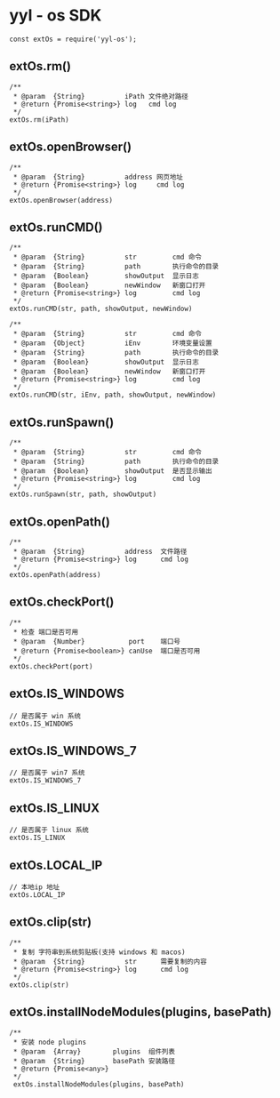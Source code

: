 # yyl - os SDK 
```
const extOs = require('yyl-os');
```

## extOs.rm()
```
/**
 * @param  {String}          iPath 文件绝对路径
 * @return {Promise<string>} log   cmd log
 */
extOs.rm(iPath)
```

## extOs.openBrowser()
```
/**
 * @param  {String}          address 网页地址
 * @return {Promise<string>} log     cmd log
 */
extOs.openBrowser(address)
```

## extOs.runCMD()
```
/**
 * @param  {String}          str         cmd 命令
 * @param  {String}          path        执行命令的目录
 * @param  {Boolean}         showOutput  显示日志
 * @param  {Boolean}         newWindow   新窗口打开
 * @return {Promise<string>} log         cmd log
 */
extOs.runCMD(str, path, showOutput, newWindow)

/**
 * @param  {String}          str         cmd 命令
 * @param  {Object}          iEnv        环境变量设置
 * @param  {String}          path        执行命令的目录
 * @param  {Boolean}         showOutput  显示日志
 * @param  {Boolean}         newWindow   新窗口打开
 * @return {Promise<string>} log         cmd log
 */
extOs.runCMD(str, iEnv, path, showOutput, newWindow)
```

## extOs.runSpawn()
```
/**
 * @param  {String}          str         cmd 命令
 * @param  {String}          path        执行命令的目录
 * @param  {Boolean}         showOutput  是否显示输出
 * @return {Promise<string>} log         cmd log
 */
extOs.runSpawn(str, path, showOutput)
```

## extOs.openPath()
```
/**
 * @param  {String}          address  文件路径
 * @return {Promise<string>} log      cmd log
 */
extOs.openPath(address)
```

## extOs.checkPort()
```
/**
 * 检查 端口是否可用
 * @param  {Number}           port    端口号
 * @return {Promise<boolean>} canUse  端口是否可用
 */
extOs.checkPort(port)
```

## extOs.IS_WINDOWS
```
// 是否属于 win 系统
extOs.IS_WINDOWS
```

## extOs.IS_WINDOWS_7
```
// 是否属于 win7 系统
extOs.IS_WINDOWS_7
```

## extOs.IS_LINUX
```
// 是否属于 linux 系统
extOs.IS_LINUX
```

## extOs.LOCAL_IP
```
// 本地ip 地址
extOs.LOCAL_IP
```
## extOs.clip(str)
```
/**
 * 复制 字符串到系统剪贴板(支持 windows 和 macos)
 * @param  {String}          str      需要复制的内容
 * @return {Promise<string>} log      cmd log
 */
extOs.clip(str)
```

## extOs.installNodeModules(plugins, basePath)
```
/**
 * 安装 node plugins
 * @param  {Array}        plugins  组件列表
 * @param  {String}       basePath 安装路径
 * @return {Promise<any>}
 */
 extOs.installNodeModules(plugins, basePath)
```
